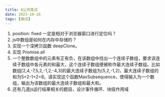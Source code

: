 ```yaml
---
title: A公司笔试
date: 2023-10-26
tags: [面试]
---
```


1. position: fixed 一定是相对于浏览器窗口进行定位吗？
2. js中数组是如何在内存中存储的？
3. 实现一个深拷贝函数 deepClone。
4. 实现 Promise.all
5. 一个整数数组中的元素有正有负，在该数组中找出一个连续子数组，要求该连续子数组中各元素的和最大，这个连续子数组便被称作最大连续子数组。比如数组[2,4,-7,5,2,-1,2,-4,3]的最大连续子数组为[5,2,-1,2]，最大连续子数组的和为5+2-1+2=8。请实现这个函数MaxSubsequence，使得输入为一个数组，输出为该数组的最大连续子数组和最大和。
6. 还有几道js运行结果相关的题目，设计事件循环、块级作用域